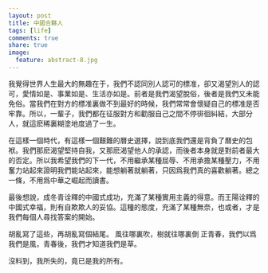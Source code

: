 ```yaml
---
layout: post
title: 中國合夥人
tags: [life]
comments: true
share: true
image:
  feature: abstract-8.jpg
---
```

我覺得世界人生最大的無趣在于，我們不認同別人認可的標准，卻又渴望別人的認可，愛情如是、事業如是、生活亦如是。前者是我們渴望脫俗，後者是我們又未能免俗。當我們在對方的標准裏做不到最好的時候，我們常常會懷疑自己的標准是否牢靠。所以，一輩子，我們都在征服對方和勸服自己之間不停徘徊糾結，大部分人，就這麽稀裏糊塗地度過了一生。

在這樣一個時代，有這樣一個艱難的曆史選擇，說到底我們還是背負了曆史的包袱。我們那麽渴望堅持自我，又那麽渴望他人的承認，而後者本身就是對前者最大的否定。所以我希望我們的下一代，不用繼承某種屈辱、不用承擔某種壓力，不用奮力站起來證明我們能站起來，能想躺著就躺著，只因爲我們真的喜歡躺著。總之一條，不用爲中華之崛起而讀書。

最後想說，成冬青诠釋的中國式成功，充滿了某種實用主義的得意。而王陽诠釋的中國式幸福，則有自欺欺人的妥協。這種的態度，充滿了某種無奈，也或者，才是我們每個人尋找答案的開始。

胡亂寫了這些，再胡亂寫個結尾。
風往哪裏吹，樹就往哪裏倒
正青春，我們以爲我們是風，青春後，我們才知道我們是草。

沒料到，我所失的，竟已是我的所有。
